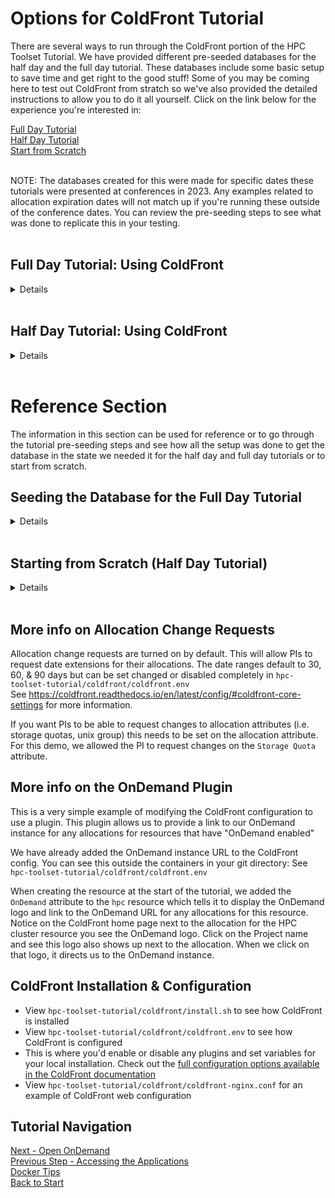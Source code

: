

# Options for ColdFront Tutorial  

There are several ways to run through the ColdFront portion of the HPC Toolset Tutorial.  We have provided different pre-seeded databases for the half day and the full day tutorial.  These databases include some basic setup to save time and get right to the good stuff!  Some of you may be coming here to test out ColdFront from stratch so we've also provided the detailed instructions to allow you to do it all yourself.  Click on the link below for the experience you're interested in:  

[Full Day Tutorial](#full-day-tutorial-using-coldfront)  
[Half Day Tutorial](#half-day-tutorial-using-coldfront)  
[Start from Scratch](#starting-from-scratch-half-day-tutorial)    
<br>

NOTE: The databases created for this were made for specific dates these tutorials were presented at conferences in 2023.  Any examples related to allocation expiration dates will not match up if you're running these outside of the conference dates.  You can review the pre-seeding steps to see what was done to replicate this in your testing.  
<br> 

## Full Day Tutorial: Using ColdFront  
<details>  

If interested, you can [view the steps taken](#seeding-the-database-for-the-full-day-tutorial) to pre-seed the database for the extended version of the tutorial  

**By default, the containers start with the database being pre-seeded for the full day tutorial.**  If you are starting from a different spot in these instructions, you may want to ensure you have the right database in place.  To do so, stop (destroy) the containers, copy in the full day tutorial database, and then restart the containers, following these steps:  

```
./hpcts destroy
cp coldfront/db_options/coldfront-full.dump database/coldfront.dump
./hpcts start
```

Once the containers are started, navigate to the [ColdFront site - https://localhost:2443](https://localhost:2443)  
<br>

<hr>

## ColdFront Overview  

This section should give you an idea of how ColdFront can be used in your center by PIs (principal investigators - also faculty, professors, project managers) to manage access to resources for their research groups or classes, by your system administrators to manage the resources & grant the access, and your center director or other staff to review who has access and what type of research they're doing.  It's just one short example but it provides the full product lifecycle so you can see how the different roles might utilize the software.  The next section provides more details specifically for system administrators managing resources at an HPC center.  

### PI View:  Annual Project Review, Allocation Renewal & Allocation Change Requests

- Login as `cgray` password `test123`
- Click on the project and review the information we've added as part of the database pre-seeding.  There is project information populated and several allocations listed.  One allocation is coming up for renewal and will expire in less than a month.  Notice the `Needs Review` label next to the project.
- Click on the `Add Users` button and in the search box enter `csimmons` then click the `Search` button.  
- You'll be presented the user information for the `csimmons` account as well as a list of allocations on the project.  You can choose to add the account to either of the allocations or all of them. You may also change the role of the account from `User` to `Manager`
- Then click the `Add Selected Users to Project` button and you'll be returned to the Project Detail page.  
- Click on the yellow `Expires in X days Click to renew` banner next to the allocation coming up on expiration and try to renew it.  You should see a warning banner telling you it can't be done because the project review is due.  

NOTE:  When a project review is required, a PI can't request new allocations or allocation change requests nor renew expiring allocations.  They can, however, add/remove users, publications, grants, and research output.     

- Click the `Review Project` link to start the project review process.  Provide a reason for not providing grant or publication information, check the box to acknowledge the update and click the `Submit` button.  
- Now try to renew the expiring allocation. Your request should be accepted and the allocation should now be in the `Renewal Requested` status.  It's now possible to request new allocations or allocation changes as well.  
- Add a publication: Click the `Add Publication` button and in the search box enter the DOI: `10.1145/3437359.3465585`  Click the `Search` button and it should display information about a ColdFront publication.  Click on the checkbox next to the search result and then click the `Add Selected Publications to Project` button  
- Take a look at the other project sections such as Project Attributes, Grants, and Research Outputs  
- Logout 

### Center Director View: Project Review Approval
At part of the database seeding we did prior to the start of the tutorial, we configured the user `sfoster` with the proper account permissions to act as the Center Director.  This allows `sfoster` to view all projects, allocations, publications, and grants.  We've also given permission to view the pending project review list.  

- Login as `sfoster` password `ilovelinux` to see what additional menus and functionality this account has access to.
- Navigate to the `Director` menu and click on `Project Reviews`  
Click the `Email` button to see this functionality.  Go back to the `Project Reviews` and click `Mark Complete`.  
- Click through the different options in the `Director` menu if desired  
- Logout  


### Activate the allocation request  

- Login as `hpcadmin` password `ilovelinux`
- Navigate to the `Admin` menu and click on `Allocation Requests`  
Note: the project review status is a green check mark, indicating our Center Director has already approved the submitted project review.  

At part of the database seeding we did at the start of the tutorial, we activated and set attributes on the allocations requested on the `cgray` project.  Let's look at that allocation and how it was setup. 

- Click the `Details` button to review the Allocation Detail page.  
- Notice that allocation status is `Renewal Requested` and there is a start and end date associated with it.  
- Scroll down to look at the allocation attributes set. There is a `slurm_account` attribute as well as `slurm_specs` and `slurm_user_specs` attributes.  This is what is used by the Slurm plugin to sync with the Slurm database.  
- Click the `Approve` button to re-activate the allocation.  This updates the status to `Active` and changes the expiration date to one year from today.  
- Logout as the `hpcadmin` user   

### Try to run a job as the PI user  
Now let's go outside of ColdFront to the command line and try to submit a batch job as the `cgray` user.  
- Login to the frontend container:  
```
ssh -p 6222 hpcadmin@localhost  
password: ilovelinux
```
Switch to the PI user account:  
```
su - cgray  
password: test123
sbatch --wrap "sleep 600"
```
You will get an error message that you do not have permission to run on the cluster  
`sbatch: error: Batch job submission failed: Invalid account or account/partition combination specified`  
- Let's see what slurm access cgray currently has: 
```
sacctmgr show user cgray -s list
```
You should not see any Slurm account information for the `cgray` user  
_**This is because we have not synced the allocation information in ColdFront with Slurm yet.**_  
- Type `exit` to log out of the cgray account and you should be on the frontend logged in as the hpcadmin account.  

### Run Slurm plugin to sync active allocations from ColdFront to Slurm
- Login to the coldfront container & setup ColdFront environment  
```
ssh coldfront    
source /srv/www/venv/bin/activate  
```

- Now dump the slurm account/association info from ColdFront's active allocations: 
``` 
coldfront slurm_dump -c hpc -o ~/slurm_dump
```
- Let's see what was created:  
```
ls -al ~/slurm_dump  
cat ~/slurm_dump/hpc.cfg
```  

- Load the slurm dump into slurm database:  
```
sacctmgr load file=~/slurm_dump/hpc.cfg  
Type 'Y'  to add the new account & associations for cgray
```

- Let's look at cgray's slurm account again:  
```
sacctmgr show user cgray -s list
```
- Let's look at csimmons's slurm account again:  
```
sacctmgr show user csimmons -s list
```  
NOTE: The csimmons user is under the cgray slurm account  
- Logout of ColdFront container
```
exit
```  

### Login (or go back) to frontend container
NOTE: you should already be on the frontend but just in case you're not:  
```
ssh -p 6222 hpcadmin@localhost  
password: ilovelinux  
```
Switch over to the PI user account and try to run a job again:    
```
su - cgray  
password: test123
sbatch --wrap "sleep 600"`  
squeue  (the job should be running on a node)  
exit (logout from cgray account)  
```
<br>

**Tip:** 
  You can also view information about this job in OnDemand, even though you launched the job from the command line.  [Login](https://localhost:3443) as the PI user and navigate to the `Jobs` menu, selecting `Active Jobs` from the drop down menu.  
<Br>

<hr>

## ColdFront Admin Tasks  

Building on what you learned in the previous section, this part of the tutorial provides information on an array of administrative tasks and setup steps you'll need to know in order to setup ColdFront at your center.  We'll step through a few of these tasks from the ColdFront administration page and then go back into the ColdFront front end to test these.  


### Elevating User to PI Status:  

In order for a user to create a new project, they need to have `PI` status.  Let's give the `sfoster` account PI access:  
- If necessary, login as `hpcadmin` password `ilovelinux`  
- Go to Admin menu and click on `ColdFront Administration` 
- Scroll to the bottom under the `User` section and click on `User Profiles`  
- Click on `sfoster` check ``"Is pi"`` - click `SAVE`  


### Adding a Resource  

The tutorial database comes with two resources already created.  However, when running this at your center, you'll need to manually create a resource for each system or service you want your users to access.  Let's add a cloud resource  

Still on the `ColdFront Administration` page:
- Scroll to the `Resource` section and click on `Resources`  
- Click on the `Add Resource` button  
- Select `Cloud` for `Resource Type`, enter a name and a description.  
- Make sure the checkboxes for `Is available`, `Is public`, and `Is allocatable` are checked.  
- Under the `Resource Attributes` section, click `Add another resource attribute` 
- Select the option `quantity_default_value` and enter a number here.  
- Select the option `quantity_label` and enter `Enter number of CPU hours to purchase`  
- Select the `eula` (End User License Agreement) option and enter the text you'd like your project managers to see when they're requesting allocations for this resource.  
- Click the `SAVE` button.  

### Allocation Change Requests

Allocation change requests allow a project manager to request a change on an active allocation without having to request a whole new allocation for that resource.  They can request a date extension and/or a change on an allocation attribute.  We don't necessarily want to let users request changes on all allocation attributes so we need to set the ability to make change requests on individual allocation attributes.  

Still on the `ColdFront Administration` page:
- Under the `Allocation` section click on `Allocation Attribute Types`  
- Let's allow project managers to request an increase in their storage quotas.  Click on the number next to `Storage Quota (GB)`  
- Check the box `Is Changeable` and then click the `Save` button.  
- Now we'll switch over to our PI user.  Under the `Authentication and Authorization` section, click on `Users` then click on `cgray`  
- At the top right, click on `Login As` which redirects us to the ColdFront home page for the user `cgray`.  Click on the project name to get to the project detail page.  
- Click on the actions icon next to the `Project Storage` resource which takes you to the Allocation Detail page.  Click on the `Request Change` button, select a date extension, enter a new amount of storage, and provide a justification.  Then click the `SUBMIT` button.  You should now see a pending allocation change request on the allocation detail page.  
- Click on the `release cgray` button at the top in the yellow banner.  

We'll go back to activating that request in a bit....

For more information about configuring Allocation Change Requests [see here](#more-info-on-allocation-change-requests) 


### Create a New Project & Request Allocations for Cloud Resource  

Now that you've set up the new cloud resource, let's create a new project and request an allocation it:  

- Using the `ColdFront Administration` page, use the "Login As" option: Under the `Authentication and Authorization` section, click on `Users` then click on `sfoster`  
- At the top right, click on `Login As` which redirects us to the ColdFront home page for the user     
- Click the `Add a project` button and fill out the `Title` and `Description` fields and select a field of science. Click the `Save` button.  
- Once redirected to the project detail page, click `Request Resource Allocation` under the Allocations section.  
- Select the cloud resource from the drop down, provide a justification, enter the number of CPU hours, and click the `Submit` button.  
Click on the `release sfoster` button at the top in the yellow banner.

As the admin, let's configure and activate that allocation:  

- From the `ColdFront Administration` page, click on the `View Site` link at the top right.  
- Navigate to the `Admin` menu and click on `Allocation Requests`  
- Click on the `Details` button next to the `Research Cloud` allocation request to configure and activate the allocation:  
click the `Add Allocation Attribute` button and select these allocation attributes from the drop down menu:  
`Core Usage (Hours)` Enter: `10000`  
`Cloud Storage Quota (TB)` Enter: `10`  
`Cloud Account Name` Enter: `cgray`  
Notice as you add the core usage and cloud storage quota attributes you see usage graphs displayed.  These can tie into a plugin such as XDMoD or the OpenStack community developed plugins for usage information.  
- Click the `Approve` button to change the allocation status to `Active` and set the expiration date out one year from now.  

Now let's go look at and activate the allocation change request submitted by `cgray` for the storage resource.  
- Navigate to the `Admin` menu and click on `Allocation Change Requests`  
- Click on the `Details` button to review and approve the allocation changes requested.  As the admin you have the ability to approve the date extension, change it to another setting or select `no extension`  You can remove the `storage_quota` request or change it.  You can add notes for the PI and users on the allocation to see.  Then you can take action such as `Approve` or `Deny` the request.  For this demo, let's click the `Approve` button.  
- At the bottom of the page, click the `View Allocation` button and notice the `Storage Quota` attribute value has changed from the origianl 10000 to whatever you set it as.  


### Removing Access  

When an allocation expires or is revoked, the users on that allocation should lose access to the resource.  If the allocation has the `freeipa_group` attribute set, all allocation users are removed from the group when the FreeIPA plugin is run.  If the allocation is for a Slurm resource, all Slurm user associations and the Slurm account are removed when the Slurm plugin is run.  Let's expire a Slurm allocation and then run the `slurm_check` tool.  

- Navigate to the `Admin` menu, click on `All allocations` and click on the allocation for the hpc cluster resource.  
- Change the status to `Expired` and the End Date to today.  Click the `Update` button.  

- If you're not still logged into the coldfront container, log back in via the terminal & activate the ColdFront virtual environment:  

```
ssh -p 6222 hpcadmin@localhost  
ssh coldfront  
source /srv/www/venv/bin/activate  
```
- Use the Coldfront slurm_check tool to remove access for the expired allocation.  This first command looks at everything in slurm and compares it to what's in ColdFront:  
```
coldfront slurm_check -c hpc
```

- For the tutorial we created slurm accounts for all the test accounts in the database.  This allows the other parts of the tutorial to work independently of the ColdFront piece.  However, when we run this command it's not finding allocations for all of these accounts so it wants to remove them.  We definitely don't want that!  We'll specify the cgray account so it only removes those:  
```
coldfront slurm_check -c hpc -s -x -a cgray
```
The `-s` flag tells it to actually sync to slurm so you'll see it removed the user associations for cgray and csimmons and removed the cgray slurm account.  You can use the `-n` flag to run in `noop` mode which will give a listing of what it will change without doing the sync.   

- Let's look at cgray's slurm account again:  
```
sacctmgr show user cgray -s list
```
There should be no account or association listed any longer  

### Staff Member View  

We have setup the `astewart` account as an example of what a center staff member might see in ColdFront.  
- Login as `astewart` password `ilovelinux` to see what additional menus and functionality this account has access to.  
- Navigate to the `Staff` menu and click through the menu options to get a sense of the access we recommend for staff members.  
- Click on the `User Search` menu option and enter one of the other account names and click the `Search` button.  Click on the username and then click on the `View User Projects and Managers` button.  You'll see a list of projects the user is a member of and if they are a PI or manager on any of them.  
- Logout  

You can see how these different permissions were setup for the tutorial in the [pre-seeding section](#seeding-the-database-for-the-full-day-tutorial) below.  

For more options on allowing permissions for various types of staff access, see the ColdFront manual:  https://coldfront.readthedocs.io/en/latest/manual/users/  


That wraps up the full day tutorial but there is a lot more you can do with ColdFront.  See the steps we did to [pre-seed the database](#seeding-the-database-for-the-full-day-tutorial) for this tutorial and the [documentation for more info](https://coldfront.io).

</details>  
<br>



## Half Day Tutorial:  Using ColdFront  
<details>
If interested, you can [view the steps taken](#seeding-the-database-for-the-half-day-tutorial) to pre-seed the database for this condensed version of the tutorial  

Before beginning the tutorial, you must stop the containers, copy in the correct database, and then restart the containers.  Follow these steps:  

```
./hpcts destroy
cp coldfront/db_options/coldfront-half.dump database/coldfront.dump
./hpcts start
```

Once the containers are started, navigate to the [ColdFront site - https://localhost:2443](https://localhost:2443)  

### PI View:  Annual Project Review, Allocation Renewal & Allocation Change Requests

- Login as `cgray` password `test123`
- Click on the project and review the information we've added as part of the database pre-seeding.  There is project information populated and several allocations listed.  One allocation is coming up for renewal and will expire in less than a month.  Notice the `Needs Review` label next to the project.
- Click on the `Add Users` button and in the search box enter `csimmons` then click the `Search` button.  
- You'll be presented the user information for the `csimmons` account as well as a list of allocations on the project.  You can choose to add the account to either of the allocations or all of them. You may also change the role of the account from `User` to `Manager`
- Then click the `Add Selected Users to Project` button and you'll be returned to the Project Detail page.  
- Click on the yellow `Expires in X days Click to renew` banner next to the allocation coming up on expiration and try to renew it.  You should see a warning banner telling you it can't be done because the project review is due.  

NOTE:  When a project review is required, a PI can't request new allocations or allocation change requests nor renew expiring allocations.  They can, however, add/remove users, publications, grants, and research output.     

- Click the `Review Project` link to start the project review process.  Provide a reason for not providing grant or publication information, check the box to acknowledge the update and click the `Submit` button.  

- Now try to renew the expiring allocation. Your request should be accepted and the allocation should now be in the `Renewal Requested` status.  It's now possible to request new allocations or allocation changes as well.  

- Navigate back to the project detail page and click on the actions icon next to the `Project Storage` resource which takes you to the Allocation Detail page.  Click on the `Request Change` button, select a date extension, enter a new amount of storage, and provide a justification.  Then click the `SUBMIT` button.  You should now see a pending allocation change request on the allocation detail page.  Logout.  

### Center Director View: Project Review Approval
At part of the database seeding we did at the start of the tutorial, we configured the user `sfoster` with the `Staff Status` role and gave the account permissions to act as the Center Director.  This allows `sfoster` to view all projects, allocations, publications, and grants.  We've also given permission to view the pending project review list.  

- Login as `sfoster` password `ilovelinux` to see what additional menus and functionality this account has access to.
- Navigate to the `Staff` menu and click on `Project Reviews`  
Click the `Email` button to see this functionality.  Go back to the `Project Reviews` and click `Mark Complete`.  
- Logout  

For more options on allowing permissions for various types of staff access, see the ColdFront manual:  https://coldfront.readthedocs.io/en/latest/manual/users/  


### Activate the allocation request  

- Navigate to the `Admin` menu and click on `Allocation Requests`  
Note: the project review status is a green check mark, indicating our Center Director has already approved the submitted project review.  

At part of the database seeding we did at the start of the tutorial, we activated and set attributes on the allocations requested on the `cgray` project.  Let's look at that allocation and how it was setup. 

- Click the `Details` button to review the Allocation Detail page.  
- Notice that allocation status is `Renewal Requested` and there is a start and end date associated with it.  
- Scroll down to look at the allocation attributes set. There is a slurm_account attribute as well as slurm_specs and slurm_user_specs attributes.  This is what is used by the Slurm plugin to sync with the Slurm database.  
- Click the `Approve` button to re-activate the allocation.  This updates the status to `Active` and changes the expiration date to one year from today.  

Now let's go look at and activate the allocation change request submitted by `cgray` for the storage resource.  As the HPC admin user, activate and setup the new allocation:  
- Navigate to the `Admin` menu and click on `Allocation Change Requests`  
- Click on the `Details` button to review and approve the allocation changes requested.  As the admin you have the ability to approve the date extension, change it to another setting or select `no extension`  You can remove the `storage_quota` request or change it.  You can add notes for the PI and users on the allocation to see.  Then you can take action such as `Approve` or `Deny` the request.  For this demo, let's click the `Approve` button.  

For more information about configuring Allocation Change Requests [see here](#more-info-on-allocation-change-requests) 

- Logout as the `hpcadmin` user   

### Try to run a job as the PI user  
Now let's go outside of ColdFront to the command line and try to submit a batch job as the `cgray` user.  
- Login to the frontend container:  
`ssh -p 6222 hpcadmin@localhost`  
password: `ilovelinux`  
Switch to the PI user account:  
`su - cgray`  
password: `test123`  
`sbatch --wrap "sleep 600"`  
You will get an error message that you do not have permission to run on the cluster  
`sbatch: error: Batch job submission failed: Invalid account or account/partition combination specified`  
_**This is because we have not synced the allocation information in ColdFront with Slurm yet.**_  
- Type `exit` to log out of the cgray account and you should be on the frontend logged in as the hpcadmin account.  

### Run Slurm plugin to sync active allocations from ColdFront to Slurm
- Login to the coldfront container & setup ColdFront environment  
`ssh coldfront`  
`cd /srv/www`  
`source venv/bin/activate`
- Let's see what slurm access cgray currently has:  
`sacctmgr show user cgray -s list`  
- Let's see what slurm access csimmons currently has:  
`sacctmgr show user csimmons -s list`
- Now dump the slurm account/association info from ColdFront's active allocations:  
`coldfront slurm_dump -c hpc -o ~/slurm_dump`
- Let's see what was created:  
`ls -al ~/slurm_dump`  
`cat ~/slurm_dump/hpc.cfg`  
- Load the slurm dump into slurm database:  
`sacctmgr load file=~/slurm_dump/hpc.cfg`  
`Type 'Y'` to add the new account & associations for cgray
- Let's look at cgray's slurm account again:  
`sacctmgr show user cgray -s list`  
- Let's look at csimmons's slurm account again:  
`sacctmgr show user csimmons -s list`  
NOTE: The csimmons user is under the cgray slurm account  
- Logout of ColdFront container
`exit`  

### Login (or go back) to frontend container
NOTE: you should already be on the frontend but just in case you're not:  
`ssh -p 6222 hpcadmin@localhost`  
password: `ilovelinux`  

Switch over to the PI user account and try to run a job again:    
`su - cgray`  
password: `test123`  
`sbatch --wrap "sleep 600"`  
`squeue`  (the job should be running on a node)  
`exit` (logout from cgray account)  

Tip:  You can also view information about this job in OnDemand, even though you launched the job from the command line.  [Login](https://localhost:3443) as the PI user and navigate to the `Jobs` menu, selecting `Active Jobs` from the drop down menu.  
</details>  
<br>

# Reference Section  
The information in this section can be used for reference or to go through the tutorial pre-seeding steps and see how all the setup was done to get the database in the state we needed it for the half day and full day tutorials or to start from scratch.    

## Seeding the Database for the Full Day Tutorial 
<details>
These steps were done in advance to allow for the presentation of a more hands-on tutorial which spends time on learning the features rather than the minutia of the setup.  If you would like to go through these steps yourself, destroy the containers, delete the ColdFront database, and start the containers.  This will create a new, empty ColdFront database.  Then you'll be able to login to ColdFront and follow these steps to populate the database.  

```
./hpcts destroy
rm database/coldfront.dump
./hpcts start
```

### Login to ColdFront, setup account permissions & create resource  
URL https://localhost:2443/  
You'll need to login as some of the users for this tutorial to get things started.  Do NOT use the OpenID Connect login option at this point.
- Login locally as username `hpcadmin` password: `ilovelinux`
- Logout
- Login locally as username `cgray` password: `test123`
- Logout  
- Login locally as username `csimmons`  password: `ilovelinux`  
- Logout  
- Login locally as username `sfoster` password: `ilovelinux`  
- Logout  
- Login locally as username `astewart` password: `ilovelinux`  
- Logout  
- Login locally as username `admin` password: `admin`
- Go to Admin menu and click on `ColdFront Administration`  Once there, scroll halfway down to the `Authentication and Authorization` section.  Then click on the `Users` link.  
- Click on the `hpcadmin` user and scroll down to the `Permissions` section  
- Make this user a `superuser` by checking the boxes next to `Staff Status` and `Superuser Status` - scroll to the bottom and click `SAVE`  
- Click on the `sfoster` account.  Under the `User Permissions` section add permissions to make this user the Center Director  
 `allocation | allocation | Can manage invoice`   
 `allocation | allocation | Can view all allocations`  
 `grant | grant | Can view all grants`  
 `project | project | Can view all projects`  
 `project | project | Can review pending project reviews`  
 `publication | publication | Can view publication`   
- Scroll to the bottom and click `SAVE` 
- Click on the `astewart` account and check the box next to `Staff Status`.  Under the `User Permissions` section add additional view permissions for projects and allocations to replicate what you might provide a center staff member    
 `allocation | allocation | Can view all allocations`  
 `project | project | Can view all projects`  
- Scroll to the bottom and click `SAVE` 
- Click on the Home link to go to back to the Admin interface, scroll to the bottom of the page under the `User` section and click `User Profiles`  
- Click on `cgray` check ``"Is pi"`` - click `SAVE`  


Create a new cluster resource:  
- Click on the Home link to go to back to the Admin interface, scroll down near the bottom to the `Resource` section and Click on `Resources` then click the `Add Resource` button  
- Add a resource with the following settings:  
Resource type: select `cluster`  
Name: type `hpc`  
Description: enter anything you want  
Ensure that the following are checked:  `Is available`, `Is public`, `Is allocatable`  
Under the resource attributes section, click `Add another Resource attribute` and select `slurm_cluster` from the drop down menu.  In the `value` field, enter `hpc`  
Click `Add another Resource attribute` and select `OnDemand` from the drop down menu.  In the `value` field, enter `Yes`  
- Then click `SAVE`  
 See more info on the [OnDemand plugin](#more-info-on-the-ondemand-plugin) in the resources section below

Create a new storage resource:  
- Click the `Add Resource` button  
- Add a resource with the following settings:  
Resource type: select `storage`  
Name: type `project storage`  
Description: enter anything you want  
Ensure that the following are checked:  `Is available`, `Is public`, `Is allocatable`  
Under the resource attributes section, click `Add another Resource attribute` and select `quantity_label` from the drop down menu.  In the `value` field, enter `Enter storage in 1TB increments`  
Click `Add another Resource attribute` and select `quantity_default_value` from the drop down menu.  In the `1`  
Click `Add another Resource attribute` and select `OnDemand` from the drop down menu.  In the `value` field, enter `Yes`  
- Then click `SAVE`  

### 

### Create a project & request an allocation  
As the PI user: Create a project and request an allocation for the new resource:  
- Login as the PI using local account username: `cgray` password: `test123`
- Click the `Add a project` button to create a new project, filling in the name, description, and selecting any field of science  
- Once redirected to the project detail page, request an allocation by clicking on the `Request Resource Allocation` button.  Select the `hpc` resource from the drop down menu, provide any justification, and click the `Submit` button    
- Request another allocation by clicking on the `Request Resource Allocation` button.  Select the `Project Storage` resource from the drop down menu, enter a quantity in TB or leave the default 1, provide any justification, and click the `Submit` button    
- Logout  

### Activate the allocation requests  
As the HPC admin user, activate and setup the new allocation:  
- Login using local account username: `hpcadmin` password: `ilovelinux`  
- Navigate to the `Admin` menu and click on `Allocation Requests`  
- Click on the `Details` button next to the `HPC Cluster` allocation request to configure and activate the allocation:  
click the `Add Allocation Attribute` button and select these allocation attributes from the drop down menu:  
`slurm_account_name` Enter: `cgray`  
`slurm_specs` Enter: `Fairshare=100`  
`slurm_user_specs` Enter: `Fairshare=parent`  
- Set the status to `Active`, set the start date to today, and set the expiration date to the end of this month.  If you click the `Approve` button, this will set the status to `Active` and set the expiration date out to one year from today.  For the purposes of this demo, we wanted to shorten the allocation length.  [See here](https://coldfront.readthedocs.io/en/latest/config/#coldfront-core-settings) for more on changing the allocation length default.
- Click the `Update` button  
- Return back to the `Admin` menu and click on the `Allocation Requests`  
- Click on the `Details` button next to the `Project Storage` allocation request to configure and activate the allocation:  
click the `Add Allocation Attribute` button and select these allocation attributes from the drop down menu and set their values:   
`freeipa_group` Enter: `grp-cgray`  
`Storage Quota (GB)` Enter: `1000`  
add a description to let the user know the directory name: `/projects/cgray`  
- Click the `Approve` button  


### Annual Project Review  
When the project review functionality is enabled (it is by default) a PI will be forced to review their project once every 365 days.  We can force a project to be under review in less than a year which is what we'll do for the cgray project. [See here](https://coldfront.readthedocs.io/en/latest/config/#coldfront-core-settings) for more on disabling the annual project review process.  

- If necessary, login as `hpcadmin` password `ilovelinux`  
- Navigate to the `Admin` menu and click on the `ColdFront Administration` link.  Scroll to the `Project` section and click on `Projects` then click on the project that we created earlier.  Check the box next to `Force Review`  
- Scroll to the bottom and click the `Save` button.  
NOTE: If there is a project you never want project reviews on, uncheck 'Requires review' 
</details>  
<br>

## Starting from Scratch (Half Day Tutorial)
<details>
These steps were done in advance to allow for the presentation of a condensed half day version of the tutorial.  If you would like to go through these steps yourself, destroy the containers, and delete the ColdFront database. Start the containers which will create a new, empty coldfront database.  Then login to ColdFront and follow the steps below:

```
./hpcts destroy
rm database/coldfront.dump
./hpcts start
```

### Login to ColdFront, setup account permissions & create resource  
URL https://localhost:2443/  
You'll need to login as some of the users for this tutorial to get things started.  Do NOT use the OpenID Connect login option at this point.
- Login locally as username `hpcadmin` password: `ilovelinux`
- Logout
- Login locally as username `cgray` password: `test123`
- Logout  
- Login locally as username `csimmons`  password: `ilovelinux`  
- Logout  
- Login locally as username `sfoster` password: `ilovelinux`  
- Logout  
- Login locally as username `astewart` password: `ilovelinux`  
- Logout  
- Login locally as username `admin` password: `admin`
- Go to Admin menu and click on `ColdFront Administration`  Once there, scroll halfway down to the `Authentication and Authorization` section.  Then click on the `Users` link.  
- Click on the `hpcadmin` user and scroll down to the `Permissions` section  
- Make this user a `superuser` by checking the boxes next to `Staff Status` and `Superuser Status` - scroll to the bottom and click `SAVE`  
- Click on the `sfoster` account.  Under the `User Permissions` section add permissions to make this user the Center Director  
 `allocation | allocation | Can manage invoice`   
 `allocation | allocation | Can view all allocations`  
 `grant | grant | Can view all grants`  
 `project | project | Can view all projects`  
 `project | project | Can review pending project reviews`  
 `publication | publication | Can view publication`   
- Scroll to the bottom and click `SAVE` 
- Click on the `astewart` account and check the box next to `Staff Status`.  Under the `User Permissions` section add additional view permissions for projects and allocations to replicate what you might provide a center staff member    
 `allocation | allocation | Can view all allocations`  
 `project | project | Can view all projects`  
- Scroll to the bottom and click `SAVE` 
- Click on the Home link to go to back to the Admin interface, scroll to the bottom of the page under the `User` section and click `User Profiles`  
- Click on `cgray` check ``"Is pi"`` - click `SAVE`  

Create a new cluster resource:  
- Click on the Home link to go to back to the Admin interface, scroll down near the bottom to the `Resource` section and Click on `Resources` then click the `Add Resource` button  
- Add a resource with the following settings:  
Resource type: select `cluster`  
Name: type `hpc`  
Description: enter anything you want  
Ensure that the following are checked:  `Is available`, `Is public`, `Is allocatable`  
Under the resource attributes section, click `Add another Resource attribute` and select `slurm_cluster` from the drop down menu.  In the `value` field, enter `hpc`  
Click `Add another Resource attribute` and select `OnDemand` from the drop down menu.  In the `value` field, enter `Yes`  
- Then click `SAVE`  
 See more info on the [OnDemand plugin](#more-info-on-the-ondemand-plugin) in the resources section below

Create a new storage resource:  
- Click the `Add Resource` button  
- Add a resource with the following settings:  
Resource type: select `storage`  
Name: type `project storage`  
Description: enter anything you want  
Ensure that the following are checked:  `Is available`, `Is public`, `Is allocatable`  
Under the resource attributes section, click `Add another Resource attribute` and select `quantity_label` from the drop down menu.  In the `value` field, enter `Enter storage in 1TB increments`  
Click `Add another Resource attribute` and select `quantity_default_value` from the drop down menu.  In the `1`  
Click `Add another Resource attribute` and select `OnDemand` from the drop down menu.  In the `value` field, enter `Yes`  
- Then click `SAVE`  

Create a new cloud resource:  
- Click the `Add Resource` button  
- Add a resource with the following settings:  
Resource type: select `cloud`  
Name: type `on-prem cloud`  
Description: enter anything you want  
Ensure that the following are checked:  `Is available`, `Is public`, `Is allocatable`  
- We will not set any resource attributes on this resource.  Scroll to the bottom and click `SAVE`.   

Add an allocation attribute type:  
- Click on the Home link to go to back to the Admin interface.  Under the `Allocation` section click on `Allocation attribute types`
- Click `Add Allocation Attribute Type` button, select `Text` from the `Attribute Type` drop down menu and name it `Storage Directory`  Make sure all checkboxes are unchecked and click the `SAVE` button.    

Make an allocation attribute changeable:  
- Under the `Allocation` section, click on `Allocation Attribute Types`  
- Click on `Storage Quota` check the box next to `Is changeable` and then click the `SAVE` button.   
- Logout  

### Create a project & request an allocation  
As the PI user: Create a project and request an allocation for the new resource:  
- Login as the PI using local account username: `cgray` password: `test123`
- Click the `Add a project` button to create a new project, filling in the name, description, and selecting any field of science  
- Once redirected to the project detail page, request an allocation by clicking on the `Request Resource Allocation` button.  Select the `hpc` resource from the drop down menu, provide any justification, and click the `Submit` button    
- Request another allocation by clicking on the `Request Resource Allocation` button.  Select the `Project Storage` resource from the drop down menu, enter a quantity in TB or leave the default 1, provide any justification, and click the `Submit` button    
- Logout  

### Activate the allocation requests  
As the HPC admin user, activate and setup the new allocation:  
- Login using local account username: `hpcadmin` password: `ilovelinux`  
- Navigate to the `Admin` menu and click on `Allocation Requests`  
- Click on the `Details` button next to the `HPC Cluster` allocation request to configure and activate the allocation:  
click the `Add Allocation Attribute` button and select these allocation attributes from the drop down menu:  
`slurm_account_name` Enter: `cgray`  
`slurm_specs` Enter: `Fairshare=100:DefaultQOS=normal`  
`slurm_user_specs` Enter: `Fairshare=parent:DefaultQOS=normal`  
- Set the status to `Active`, set the start date to today, and set the expiration date to the end of this month.  If you click the `Approve` button, this will set the status to `Active` and set the expiration date out to one year from today.  For the purposes of this demo, we wanted to shorten the allocation length.  [See here](https://coldfront.readthedocs.io/en/latest/config/#coldfront-core-settings) for more on changing the allocation length default.
- Click the `Update` button  
- Return back to the `Admin` menu and click on the `Allocation Requests`  
- Click on the `Details` button next to the `Project Storage` allocation request to configure and activate the allocation:  
click the `Add Allocation Attribute` button and select these allocation attributes from the drop down menu and set their values:   
`freeipa_group` Enter: `grp-cgray`  
`Storage Quota (GB)` Enter: `1000`  
- Click the `Approve` button  

### Annual Project Review  
When the project review functionality is enabled (it is by default) a PI will be forced to review their project once every 365 days.  We can force a project to be under review in less than a year which is what we'll do for the cgray project. [See here](https://coldfront.readthedocs.io/en/latest/config/#coldfront-core-settings) for more on disabling the annual project review process.  

- If necessary, login as `hpcadmin` password `ilovelinux`  
- Navigate to the `Admin` menu and click on the `ColdFront Administration` link.  Scroll to the `Project` section and click on `Projects` then click on the project that we created earlier.  Check the box next to `Force Review`  
- Scroll to the bottom and click the `Save` button.  
NOTE: If there is a project you never want project reviews on, uncheck 'Requires review' 

This wraps up the setup done to the ColdFront database to prepare for the condensed half-day tutorial format.  
</details>  
<br>

## More info on Allocation Change Requests  
Allocation change requests are turned on by default.  This will allow PIs to request date extensions for their allocations.  The date ranges default to 30, 60, & 90 days but can be set changed or disabled completely in `hpc-toolset-tutorial/coldfront/coldfront.env`  
See https://coldfront.readthedocs.io/en/latest/config/#coldfront-core-settings for more information.

If you want PIs to be able to request changes to allocation attributes (i.e. storage quotas, unix group) this needs to be set on the allocation attribute.  For this demo, we allowed the PI to request changes on the `Storage Quota` attribute.  


## More info on the OnDemand Plugin  
This is a very simple example of modifying the ColdFront configuration to use a plugin.  This  plugin allows us to provide a link to our OnDemand instance for any allocations for resources that have "OnDemand enabled"  

We have already added the OnDemand instance URL to the ColdFront config.  You can see this outside the containers in your git directory:  See `hpc-toolset-tutorial/coldfront/coldfront.env`  

When creating the resource at the start of the tutorial, we added the `OnDemand` attribute to the `hpc` resource which tells it to display the OnDemand logo and link to the OnDemand URL for any allocations for this resource.  Notice on the ColdFront home page next to the allocation for the HPC cluster resource you see the OnDemand logo.  Click on the Project name and see this logo also shows up next to the allocation.  When we click on that logo, it directs us to the OnDemand instance.


## ColdFront Installation & Configuration
- View `hpc-toolset-tutorial/coldfront/install.sh` to see how ColdFront is installed
- View `hpc-toolset-tutorial/coldfront/coldfront.env` to see how ColdFront is configured  
- This is where you'd enable or disable any plugins and set variables for your local installation.  Check out the [full configuration options available in the ColdFront documentation](https://coldfront.readthedocs.io/en/latest/config/)  
- View `hpc-toolset-tutorial/coldfront/coldfront-nginx.conf` for an example of ColdFront web configuration  

## Tutorial Navigation
[Next - Open OnDemand](../ondemand/README.md)  
[Previous Step - Accessing the Applications](../docs/applications.md)  
[Docker Tips](../docs/docker_tips.md)  
[Back to Start](../README.md)
